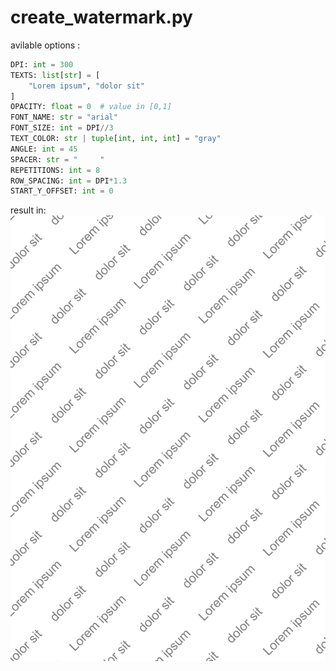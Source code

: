 # create_watermark.py
avilable options :
```python
DPI: int = 300
TEXTS: list[str] = [
    "Lorem ipsum", "dolor sit"
]
OPACITY: float = 0  # value in [0,1]
FONT_NAME: str = "arial"
FONT_SIZE: int = DPI//3
TEXT_COLOR: str | tuple[int, int, int] = "gray"
ANGLE: int = 45
SPACER: str = "     "
REPETITIONS: int = 8
ROW_SPACING: int = DPI*1.3
START_Y_OFFSET: int = 0
```
result in:
![example.png](./watermark0.png)